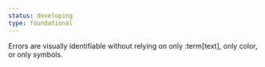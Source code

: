 ```yaml
---
status: developing
type: foundational
---
```


Errors are visually identifiable without relying on only :term[text], only color, or only symbols.
